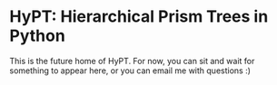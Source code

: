# HyPT: Hierarchical Prism Trees in Python

This is the future home of HyPT. For now, you can sit and wait for something to appear here, or you can email me with questions :)
